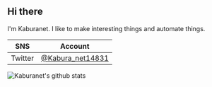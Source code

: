 ## Hi there

I'm Kaburanet. I like to make interesting things and automate things.

|   SNS   | Account |
|  :---:  |  :---:  |
| Twitter | [@Kabura_net14831](https://twitter.com/Kabura_net14831) |


![Kaburanet's github stats](https://github-readme-stats.vercel.app/api?username=Kaburanet)

<!---
Kaburanet/Kaburanet is a ✨ special ✨ repository because its `README.md` (this file) appears on your GitHub profile.
You can click the Preview link to take a look at your changes.
--->
